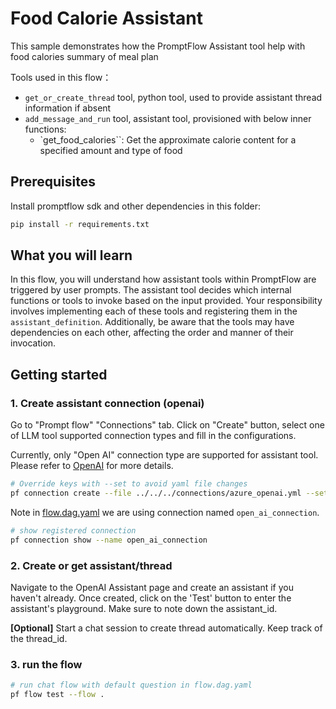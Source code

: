 # Food Calorie Assistant

This sample demonstrates how the PromptFlow Assistant tool help with food calories summary of meal plan

Tools used in this flow：
- `get_or_create_thread` tool, python tool, used to provide assistant thread information if absent
- `add_message_and_run` tool, assistant tool, provisioned with below inner functions:
   - `get_food_calories``: Get the approximate calorie content for a specified amount and type of food

## Prerequisites

Install promptflow sdk and other dependencies in this folder:
```bash
pip install -r requirements.txt
```

## What you will learn

In this flow, you will understand how assistant tools within PromptFlow are triggered by user prompts. The assistant tool decides which internal functions or tools to invoke based on the input provided. Your responsibility involves implementing each of these tools and registering them in the `assistant_definition`. Additionally, be aware that the tools may have dependencies on each other, affecting the order and manner of their invocation.


## Getting started

### 1. Create assistant connection (openai)
Go to "Prompt flow" "Connections" tab. Click on "Create" button, select one of LLM tool supported connection types and fill in the configurations.

Currently, only "Open AI" connection type are supported for assistant tool. Please refer to [OpenAI](https://platform.openai.com/) for more details.

```bash
# Override keys with --set to avoid yaml file changes
pf connection create --file ../../../connections/azure_openai.yml --set api_key=<your_api_key>
```

Note in [flow.dag.yaml](flow.dag.yaml) we are using connection named `open_ai_connection`.
```bash
# show registered connection
pf connection show --name open_ai_connection
```

### 2. Create or get assistant/thread

Navigate to the OpenAI Assistant page and create an assistant if you haven't already. Once created, click on the 'Test' button to enter the assistant's playground. Make sure to note down the assistant_id.

**[Optional]** Start a chat session to create thread automatically. Keep track of the thread_id.


### 3. run the flow

```bash
# run chat flow with default question in flow.dag.yaml
pf flow test --flow .

```
